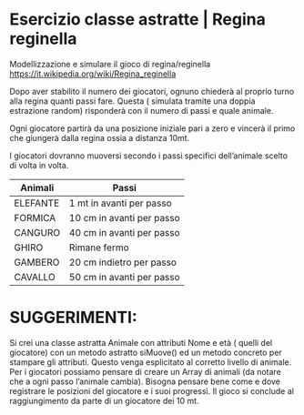 # Esercizio classe astratte | Regina reginella

Modellizzazione e simulare il gioco di regina/reginella https://it.wikipedia.org/wiki/Regina_reginella

Dopo aver stabilito il numero dei giocatori, ognuno chiederà al proprio turno alla regina quanti passi fare. Questa ( simulata tramite una doppia estrazione random) risponderà con il numero di passi e quale animale.

Ogni giocatore partirà da una posizione iniziale pari a zero e vincerà il primo che giungerà dalla regina ossia a distanza 10mt.

I giocatori dovranno muoversi secondo i passi specifici dell’animale scelto di volta in volta.


| Animali        | Passi                       |
|-------------|--------------------------------|
|ELEFANTE     |1 mt in avanti per passo        |
|FORMICA      |10 cm in avanti per passo       |
|CANGURO	    |40 cm in avanti per passo       |
|GHIRO        |Rimane fermo                    |
|GAMBERO      |20 cm indietro per passo        |
|CAVALLO	    |50 cm in avanti per passo       |


# SUGGERIMENTI:
Si crei una classe astratta Animale con attributi Nome e età ( quelli del giocatore) con un metodo astratto siMuove() ed un metodo concreto per stampare gli attributi.
Questo venga esplicitato al corretto livello di animale.
Per i giocatori possiamo pensare di creare un Array di animali (da notare che a ogni passo l’animale cambia).
Bisogna pensare bene come e dove registrare le posizioni del giocatore e i suoi progressi.
Il gioco si conclude al raggiungimento da parte di un giocatore dei 10 mt.
